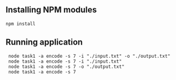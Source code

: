 ## Installing NPM modules

```
npm install
```

## Running application

```
 node task1 -a encode -s 7 -i "./input.txt" -o "./output.txt"
 node task1 -a encode -s 7 -i "./input.txt"
 node task1 -a encode -s 7 -o "./output.txt"
 node task1 -a encode -s 7
 
```

